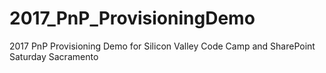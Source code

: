 # 2017_PnP_ProvisioningDemo
2017 PnP Provisioning Demo for Silicon Valley Code Camp and SharePoint Saturday Sacramento
